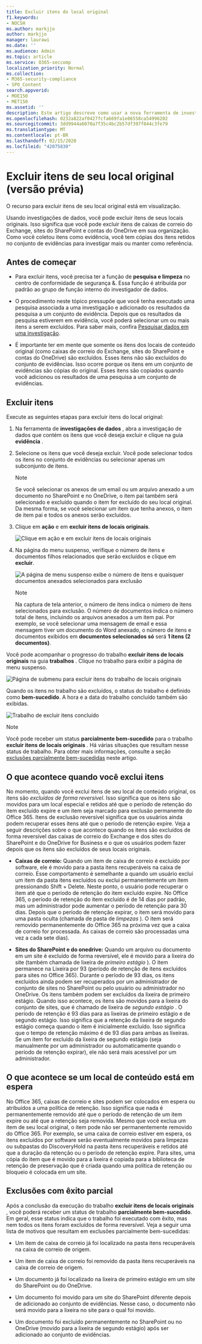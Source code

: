 ```yaml
---
title: Excluir itens do local original
f1.keywords:
- NOCSH
ms.author: markjjo
author: markjjo
manager: laurawi
ms.date: ''
ms.audience: Admin
ms.topic: article
ms.service: O365-seccomp
localization_priority: Normal
ms.collection:
- M365-security-compliance
- SPO_Content
search.appverid:
- MOE150
- MET150
ms.assetid: ''
description: Este artigo descreve como usar a nova ferramenta de investigações de dados (visualização) no centro de conformidade & segurança para excluir itens de seus locais originais.
ms.openlocfilehash: 0232a822af0427fcfa669fa1e86558ca54996202
ms.sourcegitcommit: 3dd9944a6070a7f35c4bc2b57df397f844c3fe79
ms.translationtype: MT
ms.contentlocale: pt-BR
ms.lasthandoff: 02/15/2020
ms.locfileid: "42075830"
---
```

# <a name="delete-items-from-their-original-location-preview"></a>Excluir itens de seu local original (versão prévia)

O recurso para excluir itens de seu local original está em visualização.

Usando investigações de dados, você pode excluir itens de seus locais originais. Isso significa que você pode excluir itens de caixas de correio do Exchange, sites do SharePoint e contas do OneDrive em sua organização. Como você coletou itens como evidência, você tem cópias dos itens retidos no conjunto de evidências para investigar mais ou manter como referência.

## <a name="before-you-begin"></a>Antes de começar

- Para excluir itens, você precisa ter a função de **pesquisa e limpeza** no centro de conformidade de segurança &. Essa função é atribuída por padrão ao grupo de função interno do investigador de dados.

- O procedimento neste tópico pressupõe que você tenha executado uma pesquisa associada a uma investigação e adicionado os resultados da pesquisa a um conjunto de evidência. Depois que os resultados da pesquisa estiverem em evidência, você poderá selecionar um ou mais itens a serem excluídos. Para saber mais, confira [Pesquisar dados em uma investigação](search-for-data.md).

- É importante ter em mente que somente os itens dos locais de conteúdo original (como caixas de correio do Exchange, sites do SharePoint e contas do OneDrive) são excluídos. Esses itens não são excluídos do conjunto de evidências. Isso ocorre porque os itens em um conjunto de evidências são cópias do original. Esses itens são copiados quando você adicionou os resultados de uma pesquisa a um conjunto de evidências.

## <a name="delete-items"></a>Excluir itens

Execute as seguintes etapas para excluir itens do local original:

1. Na ferramenta de **investigações de dados** , abra a investigação de dados que contém os itens que você deseja excluir e clique na guia **evidência** .

2. Selecione os itens que você deseja excluir. Você pode selecionar todos os itens no conjunto de evidências ou selecionar apenas um subconjunto de itens.

   > [!NOTE]
   > Se você selecionar os anexos de um email ou um arquivo anexado a um documento no SharePoint e no OneDrive, o item pai também será selecionado e excluído quando o item for excluído do seu local original. Da mesma forma, se você selecionar um item que tenha anexos, o item de item pai e todos os anexos serão excluídos.
 
2. Clique em **ação** e em **excluir itens de locais originais**.

   ![Clique em ação e em excluir itens de locais originais](../media/DataInvestigationsDeleteItems1.png)

3. Na página do menu suspenso, verifique o número de itens e documentos filhos relacionados que serão excluídos e clique em **excluir**.

   ![A página de menu suspenso exibe o número de itens e quaisquer documentos anexados selecionados para exclusão](../media/DataInvestigationsDeleteItems2.png)

   > [!NOTE]
   > Na captura de tela anterior, o número de itens indica o número de itens selecionados para exclusão. O número de documentos indica o número total de itens, incluindo os arquivos anexados a um item pai. Por exemplo, se você selecionar uma mensagem de email e essa mensagem tiver um documento do Word anexado, o número de itens e documentos exibidos em **documentos selecionados só** será **1 itens (2 documentos)**.

Você pode acompanhar o progresso do trabalho **excluir itens de locais originais** na guia **trabalhos** . Clique no trabalho para exibir a página de menu suspenso.

![Página de submenu para excluir itens do trabalho de locais originais](../media/DataInvestigationsDeleteItems3.png)

Quando os itens no trabalho são excluídos, o status do trabalho é definido como **bem-sucedido**. A hora e a data do trabalho concluído também são exibidas.

![Trabalho de excluir itens concluído](../media/DataInvestigationsDeleteItems4.png)

> [!NOTE]
> Você pode receber um status **parcialmente bem-sucedido** para o trabalho **excluir itens de locais originais** . Há várias situações que resultam nesse status de trabalho. Para obter mais informações, consulte a seção [exclusões parcialmente bem-sucedidas](#partially-successful-deletions) neste artigo.

## <a name="what-happens-when-you-delete-items"></a>O que acontece quando você exclui itens

No momento, quando você exclui itens de seu local de conteúdo original, os itens são *excluídos de forma reversível*. Isso significa que os itens são movidos para um local especial e retidos até que o período de retenção do item excluído expire e um item seja marcado para exclusão permanente do Office 365. Itens de exclusão reversível significa que os usuários ainda podem recuperar esses itens até que o período de retenção expire. Veja a seguir descrições sobre o que acontece quando os itens são excluídos de forma reversível das caixas de correio do Exchange e dos sites do SharePoint e do OneDrive for Business e o que os usuários podem fazer depois que os itens são excluídos de seus locais originais.

- **Caixas de correio:** Quando um item de caixa de correio é excluído por software, ele é movido para a pasta itens recuperáveis na caixa de correio. Esse comportamento é semelhante a quando um usuário exclui um item da pasta itens excluídos ou exclui permanentemente um item pressionando Shift + Delete. Neste ponto, o usuário pode recuperar o item até que o período de retenção do item excluído expire. No Office 365, o período de retenção do item excluído é de 14 dias por padrão, mas um administrador pode aumentar o período de retenção para 30 dias. Depois que o período de retenção expirar, o item será movido para uma pasta oculta (chamada de pasta de *limpezas* ). O item será removido permanentemente do Office 365 na próxima vez que a caixa de correio for processada. As caixas de correio são processadas uma vez a cada sete dias).

- **Sites do SharePoint e do onedrive:** Quando um arquivo ou documento em um site é excluído de forma reversível, ele é movido para a lixeira do site (também chamada de lixeira de *primeiro estágio* ). O item permanece na Lixeira por 93 (período de retenção de itens excluídos para sites no Office 365). Durante o período de 93 dias, os itens excluídos ainda podem ser recuperados por um administrador de conjunto de sites no SharePoint ou pelo usuário ou administrador no OneDrive. Os itens também podem ser excluídos da lixeira de primeiro estágio. Quando isso acontece, os itens são movidos para a lixeira do conjunto de sites, que é chamado de lixeira de *segundo estágio* . O período de retenção é 93 dias para as lixeiras de primeiro estágio e de segundo estágio. Isso significa que a retenção da lixeira de segundo estágio começa quando o item é inicialmente excluído. Isso significa que o tempo de retenção máximo é de 93 dias para ambas as lixeiras. Se um item for excluído da lixeira de segundo estágio (seja manualmente por um administrador ou automaticamente quando o período de retenção expirar), ele não será mais acessível por um administrador.

## <a name="what-happens-if-a-content-location-is-on-hold"></a>O que acontece se um local de conteúdo está em espera

No Office 365, caixas de correio e sites podem ser colocados em espera ou atribuídos a uma política de retenção. Isso significa que nada é permanentemente removido até que o período de retenção de um item expire ou até que a retenção seja removida. Mesmo que você exclua um item de seu local original, o item pode não ser permanentemente removido do Office 365. Por exemplo, se uma caixa de correio estiver em espera, os itens excluídos por software serão eventualmente movidos para limpezas ou subpastas do DiscoveryHold na pasta itens recuperáveis e retidos até que a duração da retenção ou o período de retenção expire. Para sites, uma cópia do item que é movido para a lixeira é copiada para a biblioteca de retenção de preservação que é criada quando uma política de retenção ou bloqueio é colocada em um site.

## <a name="partially-successful-deletions"></a>Exclusões com êxito parcial

Após a conclusão da execução do trabalho **excluir itens de locais originais** , você poderá receber um status de trabalho **parcialmente bem-sucedido**. Em geral, esse status indica que o trabalho foi executado com êxito, mas nem todos os itens foram excluídos de forma reversível. Veja a seguir uma lista de motivos que resultam em exclusões parcialmente bem-sucedidas:

- Um item de caixa de correio já foi localizado na pasta itens recuperáveis na caixa de correio de origem.

- Um item de caixa de correio foi removido da pasta itens recuperáveis na caixa de correio de origem.

- Um documento já foi localizado na lixeira de primeiro estágio em um site do SharePoint ou do OneDrive.

- Um documento foi movido para um site do SharePoint diferente depois de adicionado ao conjunto de evidências. Nesse caso, o documento não será movido para a lixeira no site para o qual foi movido.

- Um documento foi excluído permanentemente no SharePoint ou no OneDrive (movido para a lixeira de segundo estágio) após ser adicionado ao conjunto de evidências.
